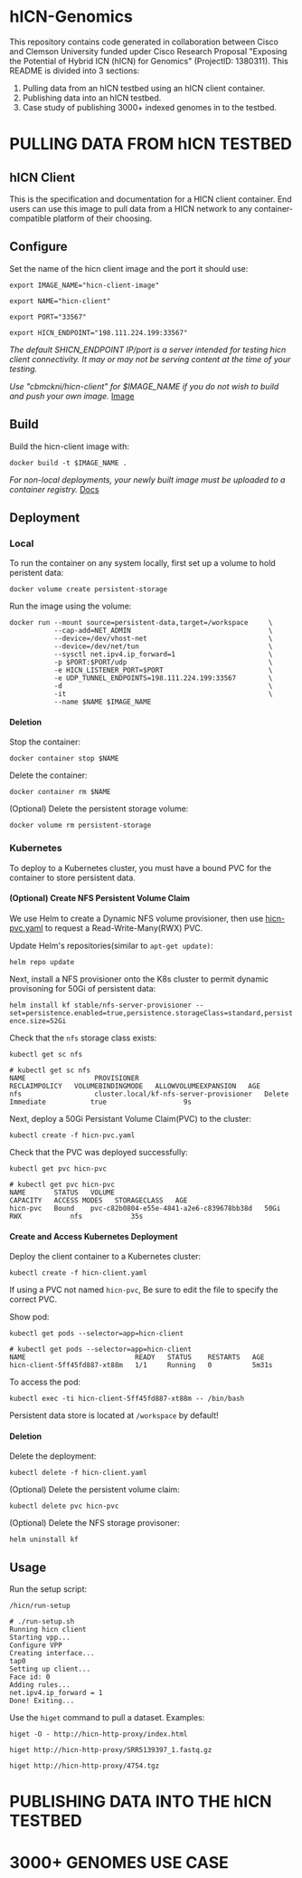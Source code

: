 # **hICN-Genomics**

This repository contains code generated in collaboration between Cisco and Clemson University funded upder Cisco Research Proposal "Exposing the Potential of Hybrid ICN (hICN) for Genomics" (ProjectID: 1380311).  This README is divided into 3 sections:  

1. Pulling data from an hICN testbed using an hICN client container.
2. Publishing data into an hICN testbed.
3. Case study of publishing 3000+ indexed genomes in to the testbed.

# **PULLING DATA FROM hICN TESTBED**

## hICN Client

This is the specification and documentation for a HICN client container. End users can use this image to pull data from a HICN network to any container-compatible platform of their choosing.

## Configure

Set the name of the hicn client image and the port it should use:

`export IMAGE_NAME="hicn-client-image"`

`export NAME="hicn-client"`

`export PORT="33567"`

`export HICN_ENDPOINT="198.111.224.199:33567"`

*The default SHICN_ENDPOINT IP/port is a server intended for testing hicn client connectivity. It may or may not be serving content at the time of your testing.*

*Use "cbmckni/hicn-client" for $IMAGE_NAME if you do not wish to build and push your own image.* [Image](https://hub.docker.com/r/cbmckni/hicn-client)

## Build

Build the hicn-client image with:

`docker build -t $IMAGE_NAME .`

*For non-local deployments, your newly built image must be uploaded to a container registry.* [Docs](https://docs.docker.com/docker-hub/)

## Deployment

### Local

To run the container on any system locally, first set up a volume to hold peristent data:

`docker volume create persistent-storage`

Run the image using the volume:

```
docker run --mount source=persistent-data,target=/workspace     \
           --cap-add=NET_ADMIN                                  \
           --device=/dev/vhost-net                              \
           --device=/dev/net/tun                                \
           --sysctl net.ipv4.ip_forward=1                       \
           -p $PORT:$PORT/udp                                   \
           -e HICN_LISTENER_PORT=$PORT                          \
           -e UDP_TUNNEL_ENDPOINTS=198.111.224.199:33567        \
           -d                                                   \
           -it                                                  \
           --name $NAME $IMAGE_NAME
```

#### Deletion

Stop the container:

`docker container stop $NAME`

Delete the container:

`docker container rm $NAME`

(Optional) Delete the persistent storage volume:

`docker volume rm persistent-storage`


### Kubernetes

To deploy to a Kubernetes cluster, you must have a bound PVC for the container to store persistent data. 

#### (Optional) Create NFS Persistent Volume Claim

We use Helm to create a Dynamic NFS volume provisioner, then use [hicn-pvc.yaml](https://github.com/cbmckni/hicn-client/blob/master/hicn-client.yaml) to request a Read-Write-Many(RWX) PVC.

Update Helm's repositories(similar to `apt-get update)`:

`helm repo update`

Next, install a NFS provisioner onto the K8s cluster to permit dynamic provisoning for 50Gi of persistent data:

`helm install kf stable/nfs-server-provisioner --set=persistence.enabled=true,persistence.storageClass=standard,persistence.size=52Gi`

Check that the `nfs` storage class exists:

`kubectl get sc nfs`

```
# kubectl get sc nfs
NAME                 PROVISIONER                               RECLAIMPOLICY   VOLUMEBINDINGMODE   ALLOWVOLUMEEXPANSION   AGE
nfs                  cluster.local/kf-nfs-server-provisioner   Delete          Immediate           true                   9s
```

Next, deploy a 50Gi Persistant Volume Claim(PVC) to the cluster:

`kubectl create -f hicn-pvc.yaml`

Check that the PVC was deployed successfully:

`kubectl get pvc hicn-pvc`

```
# kubectl get pvc hicn-pvc
NAME       STATUS   VOLUME                                     CAPACITY   ACCESS MODES   STORAGECLASS   AGE
hicn-pvc   Bound    pvc-c82b0804-e55e-4841-a2e6-c839678bb38d   50Gi       RWX            nfs            35s
```

#### Create and Access Kubernetes Deployment

Deploy the client container to a Kubernetes cluster:

`kubectl create -f hicn-client.yaml`

If using a PVC not named `hicn-pvc`, Be sure to edit the file to specify the correct PVC.

Show pod:

`kubectl get pods --selector=app=hicn-client`

```
# kubectl get pods --selector=app=hicn-client
NAME                           READY   STATUS    RESTARTS   AGE
hicn-client-5ff45fd887-xt88m   1/1     Running   0          5m31s
```

To access the pod:

`kubectl exec -ti hicn-client-5ff45fd887-xt88m -- /bin/bash`

Persistent data store is located at `/workspace` by default!

#### Deletion

Delete the deployment:

`kubectl delete -f hicn-client.yaml`

(Optional) Delete the persistent volume claim:

`kubectl delete pvc hicn-pvc`

(Optional) Delete the NFS storage provisoner:

`helm uninstall kf`

## Usage

Run the setup script:

`/hicn/run-setup`

```
# ./run-setup.sh
Running hicn client
Starting vpp...
Configure VPP
Creating interface...
tap0
Setting up client...
Face id: 0
Adding rules...
net.ipv4.ip_forward = 1
Done! Exiting...
```

Use the `higet` command to pull a dataset. Examples:

`higet -O - http://hicn-http-proxy/index.html`

`higet http://hicn-http-proxy/SRR5139397_1.fastq.gz`

`higet http://hicn-http-proxy/4754.tgz`

# **PUBLISHING DATA INTO THE hICN TESTBED**


# **3000+ GENOMES USE CASE**
